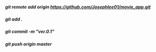 ##### git remote add origin https://github.com/Josephlee01/movie_app.git
##### git add .
##### git commit -m "ver.0.1"
##### git push origin master
